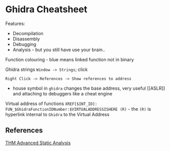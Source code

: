 # Ghidra Cheatsheet

Features:
- Decompilation
- Disassembly
- Debugging
- Analysis - but you still have use your brain..

Function colouring - blue means linked function not in binary

Ghidra strings 
`Window -> Strings`; click 

`Right Click -> References -> Show references to address`

- house symbol in `ghidra` changes the base address, very useful [[ASLR]] and attaching to debuggers like a cheat engine

Virtual address of functions
`XREF[$INT_ID]:  FUN_$GhidraFunctionIDNumber:$VIRTUALADDRESSISHERE (R)` - the `(R)` is hyperlink internal to `Ghidra` to the Virtual Address 

## References

[THM Advanced Static Analysis](https://tryhackme.com/r/room/advancedstaticanalysis)